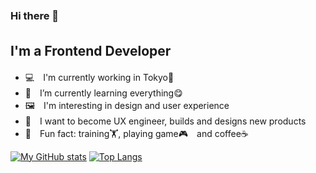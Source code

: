 ### Hi there 👋　　

## I'm a Frontend Developer　
- 💻　I'm currently working in Tokyo🗼
- 🌱　I’m currently learning everything😋
- 🖼　I'm interesting in design and user experience
- 🥅　I want to become UX engineer, builds and designs new products 
- 💙　Fun fact: training🏋, playing game🎮　and coffee☕

[![My GitHub stats](https://github-readme-stats.vercel.app/api?username=nousbear&theme=vue-dark&show_icons=true)](https://github.com/coolbruin/github-readme-stats)
[![Top Langs](https://github-readme-stats.vercel.app/api/top-langs/?username=nousbear&theme=vue-dark&show_icons=true&layout=compact)](https://github.com/nousbear/github-readme-stats)


